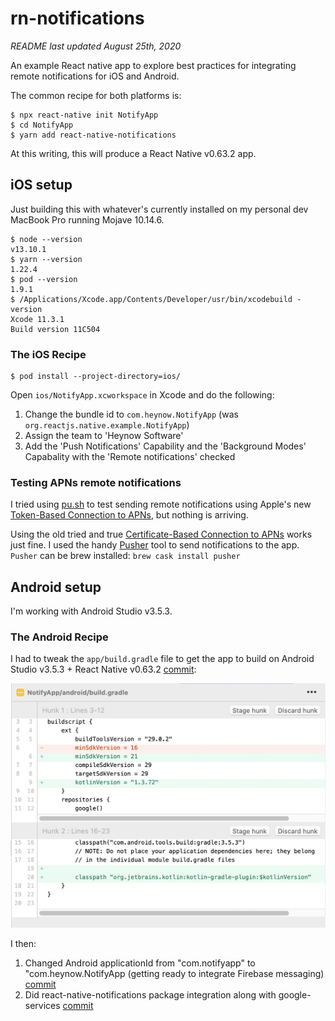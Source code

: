 # rn-notifications

*README last updated August 25th, 2020*

An example React native app to explore best practices for integrating remote notifications for iOS and Android.

The common recipe for both platforms is:

```
$ npx react-native init NotifyApp
$ cd NotifyApp
$ yarn add react-native-notifications
```
At this writing, this will produce a React Native v0.63.2 app.

## iOS setup
Just building this with whatever's currently installed on my personal dev MacBook Pro running Mojave 10.14.6.

```
$ node --version
v13.10.1
$ yarn --version
1.22.4
$ pod --version
1.9.1
$ /Applications/Xcode.app/Contents/Developer/usr/bin/xcodebuild -version
Xcode 11.3.1
Build version 11C504
```

### The iOS Recipe
```
$ pod install --project-directory=ios/
```

Open `ios/NotifyApp.xcworkspace` in Xcode and do the following:

1. Change the bundle id to `com.heynow.NotifyApp` (was `org.reactjs.native.example.NotifyApp`)
2. Assign the team to 'Heynow Software'
3. Add the 'Push Notifications' Capability and the 'Background Modes' Capabality with the 'Remote notifications' checked

### Testing APNs remote notifications

I tried using [pu.sh](https://github.com/tsif/pu.sh/blob/master/pu.sh) to test sending remote notifications using Apple's new [Token-Based Connection to APNs](https://developer.apple.com/documentation/usernotifications/setting_up_a_remote_notification_server/establishing_a_token-based_connection_to_apns), but nothing is arriving.

Using the old tried and true [Certificate-Based Connection to APNs](https://developer.apple.com/documentation/usernotifications/setting_up_a_remote_notification_server/establishing_a_certificate-based_connection_to_apns) works just fine. I used the handy [Pusher](https://github.com/noodlewerk/NWPusher) tool to send notifications to the app. `Pusher` can be brew installed: `brew cask install pusher`

## Android setup
I'm working with Android Studio v3.5.3.

### The Android Recipe
I had to tweak the `app/build.gradle` file to get the app to build on Android Studio v3.5.3 + React Native v0.63.2 
[commit](16eaecf8c93069e9005d2b13b38a8b548cb74892):

![](build.gradle-diff.png)

I then:

1. Changed Android applicationId from "com.notifyapp" to "com.heynow.NotifyApp (getting ready to integrate Firebase messaging) [commit](4accb385fbeb2143dd34ef9cd29b4835c00cc95d)
2. Did react-native-notifications package integration along with google-services [commit](58d832911e568b470badf33a6d19ab0abeab42cc)